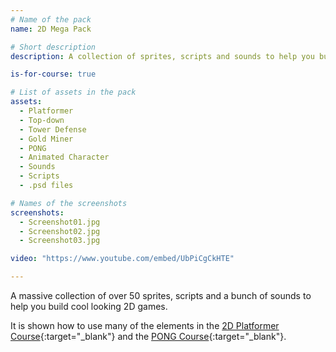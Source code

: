 ```yaml
---
# Name of the pack
name: 2D Mega Pack

# Short description
description: A collection of sprites, scripts and sounds to help you build cool looking 2D games.

is-for-course: true

# List of assets in the pack
assets:
  - Platformer
  - Top-down
  - Tower Defense
  - Gold Miner
  - PONG
  - Animated Character
  - Sounds
  - Scripts
  - .psd files

# Names of the screenshots
screenshots:
  - Screenshot01.jpg
  - Screenshot02.jpg
  - Screenshot03.jpg

video: "https://www.youtube.com/embed/UbPiCgCkHTE"

---
```


A massive collection of over 50 sprites, scripts and a bunch of sounds to help you build cool looking 2D games.

It is shown how to use many of the elements in the [2D Platformer Course](https://www.youtube.com/playlist?list=PLPV2KyIb3jR42oVBU6K2DIL6Y22Ry9J1c){:target="_blank"} and the [PONG Course](https://www.youtube.com/playlist?list=PLPV2KyIb3jR4_IYZY2V0G3IUYcx1zZkJe){:target="_blank"}. 
